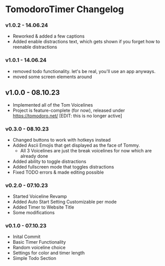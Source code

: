 # TomodoroTimer Changelog

### v1.0.2 - 14.06.24
- Reworked & added a few captions
- Added enable distractions text, which gets shown if you forget how to reenable distractions

### v1.0.1 - 14.06.24
- removed todo functionality. let's be real, you'll use an app anyways.
- moved some screen elements around

## v1.0.0 - 08.10.23
- Implemented all of the Tom Voicelines
- Project is feature-complete (for now), released under https://tomodoro.net/ [EDIT: this is no longer active]

### v0.3.0 - 08.10.23
- Changed buttons to work with hotkeys instead
- Added Ascii Emojis that get displayed as the face of Tommy.
    - All 3 Voicelines are just the break voicelines for now which are already done
- Added ability to toggle distractions
- Added fullscreen mode that toggles distractions
- Fixed TODO errors & made editing possible

### v0.2.0 - 07.10.23
- Started Voiceline Revamp
- Added Auto Start Setting Customizable per mode
- Added Timer to Website Title
- Some modifications

### v0.1.0 - 07.10.23
- Inital Commit
- Basic Timer Functionality
- Random voiceline choice
- Settings for color and timer length
- Simple Todo Section